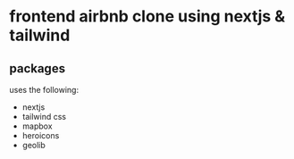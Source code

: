 # frontend airbnb clone using nextjs & tailwind

## packages
uses the following:
- nextjs
- tailwind css
- mapbox
- heroicons
- geolib
